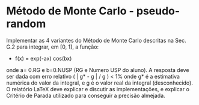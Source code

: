 # Método de Monte Carlo - pseudo-random

Implementar as 4 variantes do Método de Monte Carlo descritas na Sec. G.2 para integrar, em [0, 1], a função:

- f(x) = exp(-ax) cos(bx)  

onde a= 0.RG   e b=0.NUSP  (RG e Numero USP do aluno).
A resposta deve ser dada com erro relativo (  | g* - g | / g  )  <  1% onde g* é a estimativa numérica do valor da integral, e g é o valor real da integral (desconhecido). 
O relatório LaTeX deve explicar e discutir as implementações, e explicar o Critério de Parada utilizado para conseguir a precisão almejada.

